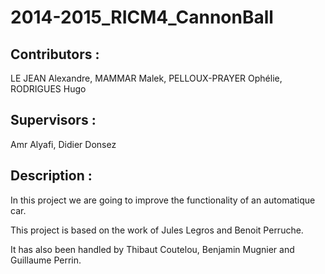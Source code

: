 # 2014-2015_RICM4_CannonBall

Contributors : 
------------
LE JEAN Alexandre, MAMMAR Malek, PELLOUX-PRAYER Ophélie, RODRIGUES Hugo

Supervisors :
----------
Amr Alyafi, Didier Donsez

Description : 
------------
In this project we are going to improve the functionality of an automatique car.

This project is based on the work of Jules Legros and Benoit Perruche.

It has also been handled by Thibaut Coutelou, Benjamin Mugnier and Guillaume Perrin. 
